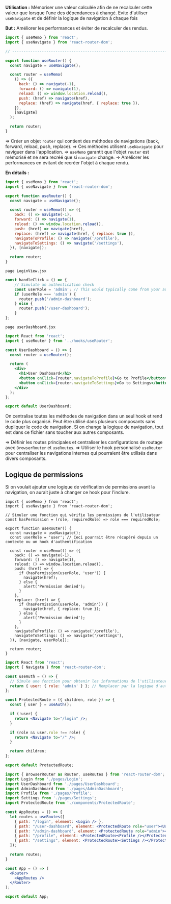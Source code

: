 **Utilisation :**
Mémoriser une valeur calculée afin de ne recalculer cette valeur que lorsque l'une des dépendances à changé. 
Evite d'utiliser `useNavigate` et de définir la logique de navigation à chaque fois

**But :**
Améliorer les performances et éviter de recalculer des rendus. 

```jsx
import { useMemo } from 'react';
import { useNavigate } from 'react-router-dom';

// ----------------------------------------------------------------------

export function useRouter() {
  const navigate = useNavigate();

  const router = useMemo(
    () => ({
      back: () => navigate(-1),
      forward: () => navigate(1),
      reload: () => window.location.reload(),
      push: (href) => navigate(href),
      replace: (href) => navigate(href, { replace: true }),
    }),
    [navigate]
  );

  return router;
}
```

=> Créer un objet `router` qui contient des méthodes de navigations (back, forward, reload, push, replace).
=> Ces méthodes utilisent `useNavigate` pour naviguer dans l'application.
=> `useMemo` garantit que l'objet `router` est mémorisé et ne sera recréé que si `navigate` change.
=> Améliorer les performances en évitant de recréer l'objet à chaque rendu.


**En détails :**

```jsx
import { useMemo } from 'react';
import { useNavigate } from 'react-router-dom';

export function useRouter() {
  const navigate = useNavigate();

  const router = useMemo(() => ({
    back: () => navigate(-1),
    forward: () => navigate(1),
    reload: () => window.location.reload(),
    push: (href) => navigate(href),
    replace: (href) => navigate(href, { replace: true }),
    navigateToProfile: () => navigate('/profile'),
    navigateToSettings: () => navigate('/settings'),
  }), [navigate]);

  return router;
}
```

`page LoginView.jsx`
```jsx
const handleClick = () => {
	// Simulate an authentication check
	const userRole = 'admin'; // This would typically come from your authentication logic
	if (userRole === 'admin') {
	  router.push('/admin-dashboard');
	} else {
	  router.push('/user-dashboard');
	}
};
```

`page userDashboard.jsx`
```jsx
import React from 'react';
import { useRouter } from '../hooks/useRouter';

const UserDashboard = () => {
  const router = useRouter();

  return (
    <div>
      <h1>User Dashboard</h1>
      <button onClick={router.navigateToProfile}>Go to Profile</button>
      <button onClick={router.navigateToSettings}>Go to Settings</button>
    </div>
  );
};

export default UserDashboard;
```

On centralise toutes les méthodes de navigation dans un seul hook et rend le code plus organisé. 
Peut être utilisé dans plusieurs composants sans dupliquer le code de navigation. 
Si on change la logique de navigation, tout est dans ce fichier sans toucher aux autres composants. 

=> Définir les routes principales et centraliser les configurations de routage avec `BrowserRouter` et `useRoutes`.
=> Utiliser le hook personnalisé `useRouter` pour centraliser les navigations internes qui pourraient être utilisés dans divers composants. 

## Logique de permissions

Si on voulait ajouter une logique de vérification de permissions avant la navigation, on aurait juste à changer ce hook pour l'inclure. 

```tsx
import { useMemo } from 'react';
import { useNavigate } from 'react-router-dom';

// Simuler une fonction qui vérifie les permissions de l'utilisateur
const hasPermission = (role, requiredRole) => role === requiredRole;

export function useRouter() {
  const navigate = useNavigate();
  const userRole = 'user'; // Ceci pourrait être récupéré depuis un contexte ou un hook d'authentification

  const router = useMemo(() => ({
    back: () => navigate(-1),
    forward: () => navigate(1),
    reload: () => window.location.reload(),
    push: (href) => {
      if (hasPermission(userRole, 'user')) {
        navigate(href);
      } else {
        alert('Permission denied');
      }
    },
    replace: (href) => {
      if (hasPermission(userRole, 'admin')) {
        navigate(href, { replace: true });
      } else {
        alert('Permission denied');
      }
    },
    navigateToProfile: () => navigate('/profile'),
    navigateToSettings: () => navigate('/settings'),
  }), [navigate, userRole]);

  return router;
}

```

```jsx
import React from 'react';
import { Navigate } from 'react-router-dom';

const useAuth = () => {
  // Simule une fonction pour obtenir les informations de l'utilisateur
  return { user: { role: 'admin' } }; // Remplacer par la logique d'authentification réelle
};

const ProtectedRoute = ({ children, role }) => {
  const { user } = useAuth();

  if (!user) {
    return <Navigate to="/login" />;
  }

  if (role && user.role !== role) {
    return <Navigate to="/" />;
  }

  return children;
};

export default ProtectedRoute;
```

```jsx
import { BrowserRouter as Router, useRoutes } from 'react-router-dom';
import Login from './pages/Login';
import UserDashboard from './pages/UserDashboard';
import AdminDashboard from './pages/AdminDashboard';
import Profile from './pages/Profile';
import Settings from './pages/Settings';
import ProtectedRoute from './components/ProtectedRoute';

const AppRoutes = () => {
  let routes = useRoutes([
    { path: "/login", element: <Login /> },
    { path: "/user-dashboard", element: <ProtectedRoute role="user"><UserDashboard /></ProtectedRoute> },
    { path: "/admin-dashboard", element: <ProtectedRoute role="admin"><AdminDashboard /></ProtectedRoute> },
    { path: "/profile", element: <ProtectedRoute><Profile /></ProtectedRoute> },
    { path: "/settings", element: <ProtectedRoute><Settings /></ProtectedRoute> },
  ]);

  return routes;
}

const App = () => (
  <Router>
    <AppRoutes />
  </Router>
);

export default App;
```